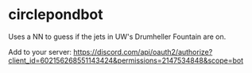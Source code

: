 # circlepondbot
Uses a NN to guess if the jets in UW's Drumheller Fountain are on.

Add to your server: https://discord.com/api/oauth2/authorize?client_id=602156268551143424&permissions=2147534848&scope=bot
